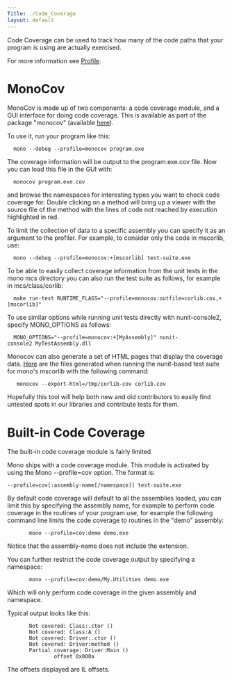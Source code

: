 ```yaml
---
Title: ./Code_Coverage
layout: default
---
```


Code Coverage can be used to track how many of the code paths that your
program is using are actually exercised.

For more information see [Profile]({{site.url}}/Profile "wikilink").

MonoCov
=======

MonoCov is made up of two components: a code coverage module, and a GUI
interface for doing code coverage. This is available as part of the
package "monocov" (available [here](http://github.com/mono/monocov)).

To use it, run your program like this: <bash>

`  mono --debug --profile=monocov program.exe`

</bash>

The coverage information will be output to the program.exe.cov file. Now
you can load this file in the GUI with:

<bash>

`  monocov program.exe.cov`

</bash>

and browse the namespaces for interesting types you want to check code
coverage for. Double clicking on a method will bring up a viewer with
the source file of the method with the lines of code not reached by
execution highlighted in red.

To limit the collection of data to a specific assembly you can specify
it as an argument to the profiler. For example, to consider only the
code in mscorlib, use: <bash>

`  mono --debug --profile=monocov:+[mscorlib] test-suite.exe`

</bash> To be able to easily collect coverage information from the unit
tests in the mono mcs directory you can also run the test suite as
follows, for example in mcs/class/corlib:

<bash>

`  make run-test RUNTIME_FLAGS="--profile=monocov:outfile=corlib.cov,+[mscorlib]"`

</bash> To use similar options while running unit tests directly with
nunit-console2, specify MONO\_OPTIONS as follows:

<bash>

`  MONO_OPTIONS="--profile=monocov:+[MyAssembly]" nunit-console2 MyTestAssembly.dll`

</bash> Monocov can also generate a set of HTML pages that display the
coverage data.
[Here](http://primates.ximian.com/~lupus/corlib-cov/project.html) are
the files generated when running the nunit-based test suite for mono's
mscorlib with the following command:

<bash>

`   monocov --export-html=/tmp/corlib-cov corlib.cov`

</bash>

Hopefully this tool will help both new and old contributors to easily
find untested spots in our libraries and contribute tests for them.

Built-in Code Coverage
======================

The built-in code coverage module is fairly limited

Mono ships with a code coverage module. This module is activated by
using the Mono --profile=cov option. The format is:

`--profile=cov[:assembly-name[/namespace]] test-suite.exe`

By default code coverage will default to all the assemblies loaded, you
can limit this by specifying the assembly name, for example to perform
code coverage in the routines of your program use, for example the
following command line limits the code coverage to routines in the
"demo" assembly:

<bash>

`       mono --profile=cov:demo demo.exe`

</bash>

Notice that the assembly-name does not include the extension.

You can further restrict the code coverage output by specifying a
namespace:

<bash>

`       mono --profile=cov:demo/My.Utilities demo.exe`

</bash>

Which will only perform code coverage in the given assembly and
namespace.

Typical output looks like this:

`       Not covered: Class:.ctor ()`\
`       Not covered: Class:A ()`\
`       Not covered: Driver:.ctor ()`\
`       Not covered: Driver:method ()`\
`       Partial coverage: Driver:Main ()`\
`               offset 0x000a`

The offsets displayed are IL offsets.
